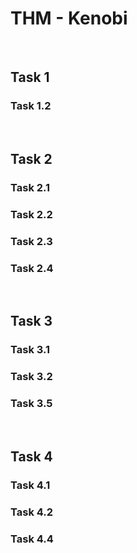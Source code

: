 # THM - Kenobi

<br>

## Task 1

### Task 1.2

> 

<br>

## Task 2

### Task 2.1

> 

### Task 2.2

> 

### Task 2.3

> 

### Task 2.4

> 

<br>

## Task 3

### Task 3.1

> 

### Task 3.2

> 

### Task 3.5

> 

<br>

## Task 4

### Task 4.1

> 

### Task 4.2

> 

### Task 4.4

> 

<br>

